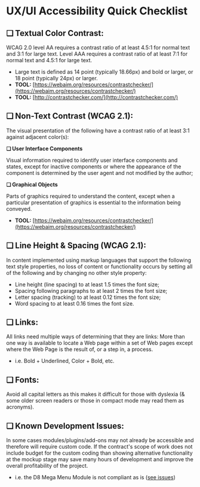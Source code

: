# **UX/UI Accessibility Quick Checklist**

## ❏ Textual Color Contrast:
WCAG 2.0 level AA requires a contrast ratio of at least 4.5:1 for normal text and 3:1 for large text. Level AAA requires a contrast ratio of at least 7:1 for normal text and 4.5:1 for large text.
  - Large text is defined as 14 point (typically 18.66px) and bold or larger, or 18 point (typically 24px) or larger.
  -  **TOOL:** [https://webaim.org/resources/contrastchecker/](https://webaim.org/resources/contrastchecker/)
  -  **TOOL:** [http://contrastchecker.com/](http://contrastchecker.com/)

## ❏ Non-Text Contrast (WCAG 2.1):

The visual presentation of the following have a contrast ratio of at least 3:1 against adjacent color(s):

**❏ User Interface Components**

Visual information required to identify user interface components and states, except for inactive components or where the appearance of the component is determined by the user agent and not modified by the author;

**❏ Graphical Objects**

Parts of graphics required to understand the content, except when a particular presentation of graphics is essential to the information being conveyed.

  - **TOOL:** [https://webaim.org/resources/contrastchecker/](https://webaim.org/resources/contrastchecker/)

## ❏ Line Height &amp; Spacing (WCAG 2.1):
In content implemented using markup languages that support the following text style properties, no loss of content or functionality occurs by setting all of the following and by changing no other style property:
  - Line height (line spacing) to at least 1.5 times the font size;
  - Spacing following paragraphs to at least 2 times the font size;
  - Letter spacing (tracking) to at least 0.12 times the font size;
  - Word spacing to at least 0.16 times the font size.

## ❏ Links:

All links need multiple ways of determining that they are links: More than one way is available to locate a Web page within a set of Web pages except where the Web Page is the result of, or a step in, a process.

  - i.e. Bold + Underlined, Color + Bold, etc.


## ❏ Fonts:

Avoid all capital letters as this makes it difficult for those with dyslexia (&amp; some older screen readers or those in compact mode may read them as acronyms).

## ❏ Known Development Issues:

In some cases modules/plugins/add-ons may not already be accessible and therefore will require custom code. If the contract&#39;s scope of work does not include budget for the custom coding than showing alternative functionality at the mockup stage may save many hours of development and improve the overall profitability of the project.

  - i.e. the D8 Mega Menu Module is not compliant as is ([see issues](https://www.drupal.org/project/issues/we_megamenu?text=accessibility+&amp;status=All))
